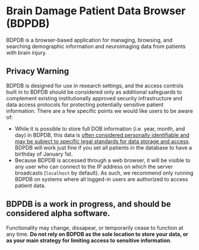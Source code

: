 # Brain Damage Patient Data Browser (BDPDB)
BDPDB is a browser-based application for managing, browsing, and searching demographic information and neuroimaging data from patients with brain injury. 

## Privacy Warning
BDPDB is designed for use in research settings, and the access controls built in to BDPDB should be considered only as additional safeguards to complement existing institutionally approved security infrastructure and data access protocols for protecting potentially sensitive patient information. There are a few specific points we would like users to be aware of:
- While it is possible to store full DOB information (i.e. year, month, and day) in BDPDB, this data is [often considered personally identifiable and may be subject to specific legal standards for data storage and access](https://privacyruleandresearch.nih.gov/pr_08.asp). BDPDB will work just fine if you set all patients in the database to have a birthday of January 1st.
- Because BDPDB is accessed through a web browser, it will be visible to any user who can connect to the IP address on which the server broadcasts (`localhost` by default). As such, we recommend only running BDPDB on systems where all logged-in users are authorized to access patient data. 

## BDPDB is a work in progress, and should be considered alpha software.
Functionality may change, dissapear, or temporarily cease to function at any time. **Do not rely on BDPDB as the sole location to store your data, or as your main strategy for limiting access to sensitive information**.

